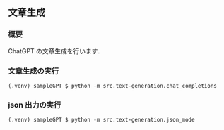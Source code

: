 ## 文章生成
### 概要
ChatGPT の文章生成を行います. 

### 文章生成の実行

```
(.venv) sampleGPT $ python -m src.text-generation.chat_completions
```

### json 出力の実行
```
(.venv) sampleGPT $ python -m src.text-generation.json_mode
```
